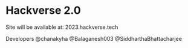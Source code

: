# Hackverse 2.0

Site will be available at: 2023.hackverse.tech

Developers
@chanakyha
@Balaganesh003
@SiddharthaBhattacharjee
